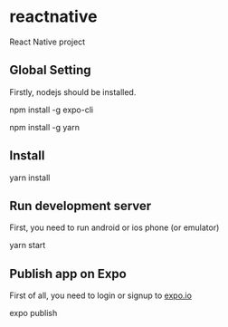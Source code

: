 # reactnative
React Native project

## Global Setting
Firstly, nodejs should be installed.

npm install -g expo-cli

npm install -g yarn


## Install

yarn install


## Run development server
First, you need to run android or ios phone (or emulator)

yarn start

## Publish app on Expo 

First of all, you need to login or signup to [expo.io](https://expo.io)

expo publish


